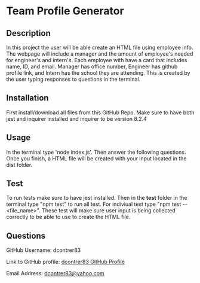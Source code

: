 # Team Profile Generator

  ## Description 
  In this project the user will be able create an HTML file using employee info. The webpage will include a manager and the amount of employee's needed for engineer's and intern's. Each employee with have a card that includes name, ID, and email. Manager has office number, Engineer has github profile link, and Intern has the school they are attending. This is created by the user typing responses to questions in the terminal.

  ## Installation
  First install/download all files from this GitHub Repo. Make sure to have both jest and inquirer installed and inquirer to be version 8.2.4

  ## Usage
  In the terminal type 'node index.js'. Then answer the following questions. Once you finish, a HTML file will be created with your input located in the dist folder.

  ## Test
  To run tests make sure to have jest installed. Then in the __test__ folder in the terminal type "npm test" to run all test. For indiviual test type "npm test -- <file_name>". These test will make sure user input is being collected correctly to be able to use to create the HTML file.

  ## Questions
  GitHub Username: dcontrer83

  Link to GitHub profile: [dcontrer83 GitHub Profile](https://github.com/dcontrer83)

  Email Address: dcontrer83@yahoo.com

